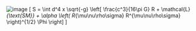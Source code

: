 ![image](https://github.com/user-attachments/assets/9a876f27-79b9-487d-9e66-21424712260e)
\[ S = \int d^4 x \sqrt{-g} \left[ \frac{c^3}{16\pi G} R + \mathcal{L}_{\text{SM}} + \alpha \left( R_{\mu\nu\rho\sigma} R^{\mu\nu\rho\sigma} \right)^{1/2} \Phi \right] \]
